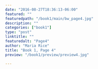 ```yaml
---
date: "2016-08-27T18:36:13-06:00"
featured: ""
featuredpath: "/book1/main/bw_page4.jpg"
description: ""
categories: ["book1"]
type: "post"
linktitle: ""
featuredalt: "Page4"
author: "Maria Rice"
title: "Book 1, Page 4"
preview: "/book1/preview/preview4.jpg"

---
```

